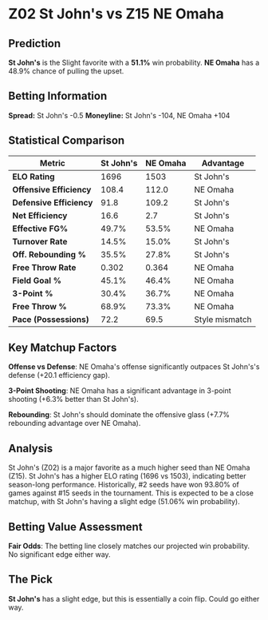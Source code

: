# Z02 St John's vs Z15 NE Omaha

## Prediction
**St John's** is the Slight favorite with a **51.1%** win probability.
**NE Omaha** has a 48.9% chance of pulling the upset.

## Betting Information
**Spread:** St John's -0.5
**Moneyline:** St John's -104, NE Omaha +104

## Statistical Comparison

| Metric | St John's | NE Omaha | Advantage |
|--------|-----------------|-----------------|----------|
| **ELO Rating** | 1696 | 1503 | St John's |
| **Offensive Efficiency** | 108.4 | 112.0 | NE Omaha |
| **Defensive Efficiency** | 91.8 | 109.2 | St John's |
| **Net Efficiency** | 16.6 | 2.7 | St John's |
| **Effective FG%** | 49.7% | 53.5% | NE Omaha |
| **Turnover Rate** | 14.5% | 15.0% | St John's |
| **Off. Rebounding %** | 35.5% | 27.8% | St John's |
| **Free Throw Rate** | 0.302 | 0.364 | NE Omaha |
| **Field Goal %** | 45.1% | 46.4% | NE Omaha |
| **3-Point %** | 30.4% | 36.7% | NE Omaha |
| **Free Throw %** | 68.9% | 73.3% | NE Omaha |
| **Pace (Possessions)** | 72.2 | 69.5 | Style mismatch |

## Key Matchup Factors

**Offense vs Defense**: NE Omaha's offense significantly outpaces St John's's defense (+20.1 efficiency gap).

**3-Point Shooting**: NE Omaha has a significant advantage in 3-point shooting (+6.3% better than St John's).

**Rebounding**: St John's should dominate the offensive glass (+7.7% rebounding advantage over NE Omaha).

## Analysis

St John's (Z02) is a major favorite as a much higher seed than NE Omaha (Z15). St John's has a higher ELO rating (1696 vs 1503), indicating better season-long performance. Historically, #2 seeds have won 93.80% of games against #15 seeds in the tournament. This is expected to be a close matchup, with St John's having a slight edge (51.06% win probability).

## Betting Value Assessment

**Fair Odds**: The betting line closely matches our projected win probability. No significant edge either way.

## The Pick

**St John's** has a slight edge, but this is essentially a coin flip. Could go either way.


